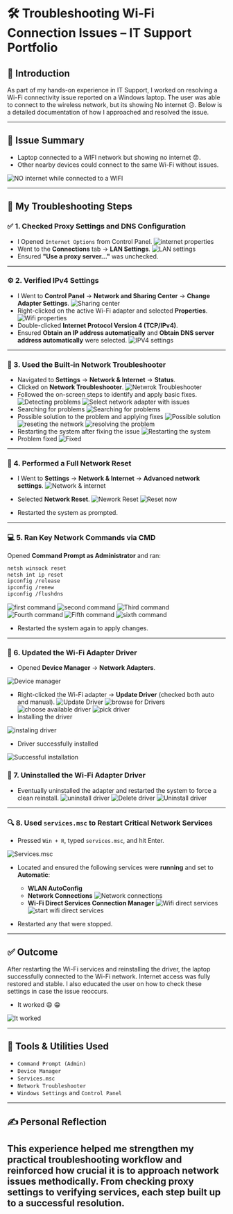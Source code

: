 
# 🛠️ Troubleshooting Wi-Fi Connection Issues – IT Support Portfolio

## 👋 Introduction

As part of my hands-on experience in IT Support, I worked on resolving a Wi-Fi connectivity issue reported on a Windows laptop. The user was able to connect to the wireless network, but its showing No internet :frowning_face:. Below is a detailed documentation of how I approached and resolved the issue.

---

## 🧩 Issue Summary

- Laptop connected to a WIFI network but showing no internet :worried:. 
- Other nearby devices could connect to the same Wi-Fi without issues.

![NO internet while connected to a WIFI](images/01-wificonnected.png)

---

## 🔧 My Troubleshooting Steps

### ✅ 1. Checked Proxy Settings and DNS Configuration
- I Opened `Internet Options` from Control Panel.
![internet properties](images/02-internetproperties.png)
- Went to the **Connections** tab → **LAN Settings**.
![LAN settings](images/03-LAN-settings.png)
- Ensured **"Use a proxy server..."** was unchecked.

---

### ⚙️ 2. Verified IPv4 Settings
- I Went to **Control Panel** → **Network and Sharing Center** → **Change Adapter Settings**.
![Sharing center](images/04-Sharing-center.png)
- Right-clicked on the active Wi-Fi adapter and selected **Properties**.
![Wifi properties](images/05-wifiproperties.png)
- Double-clicked **Internet Protocol Version 4 (TCP/IPv4)**.
- Ensured **Obtain an IP address automatically** and **Obtain DNS server address automatically** were selected.
![IPV4 settings](images/06-IPV4-settings.png)

---

### 🧰 3. Used the Built-in Network Troubleshooter
- Navigated to **Settings** → **Network & Internet** → **Status**.
- Clicked on **Network Troubleshooter**.
![Netwrok Troubleshooter](images/07-network-troubleshoot.png)
- Followed the on-screen steps to identify and apply basic fixes.
![Detecting problems](images/08-detecting-problems.png)
![Select network adapter with issues](images/09-select-network-adapter.png)
- Searching for problems
![Searching for problems](images/10-serching-for-problems.png)
- Possible solution to the problem and applying fixes
![Possible solution](images/11-possible-solution.png)
![reseting the network](images/12-reseting-the-network.png)
![resolving the problem](images/13-resolving-problems.png)
- Restarting the system after fixing the issue
![Restarting the system](images/14-restarting-the-system.png)
- Problem fixed
![Fixed](images/15-fixed.png)

---

### 🔄 4. Performed a Full Network Reset
- I Went to **Settings** → **Network & Internet** → **Advanced network settings**.
![Network & internet](images/16-network&internet.png)
- Selected **Network Reset**.
![Nework Reset](images/17-network-reset.png)
![Reset now](images/18-reset-now.png)

- Restarted the system as prompted.

---

### 💻 5. Ran Key Network Commands via CMD
Opened **Command Prompt as Administrator** and ran:

```bash
netsh winsock reset
netsh int ip reset
ipconfig /release
ipconfig /renew
ipconfig /flushdns
```
![first command](images/20-first-command.png)
![second command](images/22-second-command.png)
![Third command](images/24-third-command.png)
![Fourth command](images/25-fourth-command.png)
![Fifth command](images/26-fifth-command.png)
![sixth command](images/27-sixth-command.png)

- Restarted the system again to apply changes.

---

### 📡 6. Updated the Wi-Fi Adapter Driver
- Opened **Device Manager** → **Network Adapters**.

![Device manager](images/28-device-manager.png)
- Right-clicked the Wi-Fi adapter → **Update Driver** (checked both auto and manual).
![Update Driver](images/29-update-driver.png)
![browse for Drivers](images/30-browse-for-driver.png)
![choose available driver](images/31-pick-available-driver.png)
![pick driver](images/32-choose-the-driver.png)
- Installing the driver

![instaling driver](images/33-installing-drivers.png)

- Driver successfully installed

![Successful installation](images/34-successfully-updated.png)

### 📡 7. Uninstalled the Wi-Fi Adapter Driver

- Eventually uninstalled the adapter and restarted the system to force a clean reinstall.
![uninstall driver](images/35-uninstall-driver.png)
![Delete driver](images/36-delete-the-driver-software.png)
![Uninstall driver](images/37-uninstalling.png)

---

### 🔍 8. Used `services.msc` to Restart Critical Network Services
- Pressed `Win + R`, typed `services.msc`, and hit Enter.

![Services.msc](images/38-services-msc.png)
- Located and ensured the following services were **running** and set to **Automatic**:
  - **WLAN AutoConfig**
  - **Network Connections**
  ![Network connections](images/41-network-connections.png)
  - **Wi-Fi Direct Services Connection Manager**
  ![Wifi direct services](images/39-wifi-direct-services.png)
  ![start wifi direct services](images/40-click-start.png)

- Restarted any that were stopped.

---

## ✅ Outcome

After restarting the Wi-Fi services and reinstalling the driver, the laptop successfully connected to the Wi-Fi network. Internet access was fully restored and stable. I also educated the user on how to check these settings in case the issue reoccurs.
- It worked :smile: :grin:

![It worked](images/42-wifi-working.png)


---

## 🧰 Tools & Utilities Used

- `Command Prompt (Admin)`
- `Device Manager`
- `Services.msc`
- `Network Troubleshooter`
- `Windows Settings` and `Control Panel`

---

## ✍️ Personal Reflection

This experience helped me strengthen my practical troubleshooting workflow and reinforced how crucial it is to approach network issues methodically. From checking proxy settings to verifying services, each step built up to a successful resolution.
---

